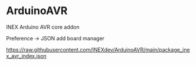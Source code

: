 # ArduinoAVR
INEX Arduino AVR core addon

Preference -> JSON add board manager

https://raw.githubusercontent.com/INEXdev/ArduinoAVR/main/package_inex_avr_index.json
